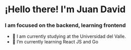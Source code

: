 # ¡Hello there! I'm Juan David

### I am focused on the backend, learning frontend

-   🔭  I am currently studying at the Universidad del Valle.
-   🌱  I’m currently learning React JS and Go

